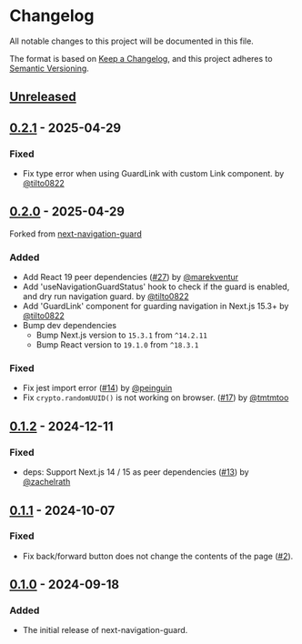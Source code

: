 # Changelog

All notable changes to this project will be documented in this file.

The format is based on [Keep a Changelog](https://keepachangelog.com/en/1.1.0/),
and this project adheres to [Semantic Versioning](https://semver.org/spec/v2.0.0.html).

## [Unreleased]

## [0.2.1] - 2025-04-29

### Fixed

- Fix type error when using GuardLink with custom Link component. by [@tilto0822](https://github.com/tilto0822)

## [0.2.0] - 2025-04-29

Forked from [next-navigation-guard](https://github.com/LayerXcom/next-navigation-guard)

### Added

- Add React 19 peer dependencies ([#27](https://github.com/LayerXcom/next-navigation-guard/pull/27)) by [@marekventur](https://github.com/marekventur)
- Add 'useNavigationGuardStatus' hook to check if the guard is enabled, and dry run navigation guard. by [@tilto0822](https://github.com/tilto0822)
- Add 'GuardLink' component for guarding navigation in Next.js 15.3+ by [@tilto0822](https://github.com/tilto0822)
- Bump dev dependencies
    - Bump Next.js version to `15.3.1` from `^14.2.11`
    - Bump React version to `19.1.0` from `^18.3.1`

### Fixed

- Fix jest import error ([#14](https://github.com/LayerXcom/next-navigation-guard/pull/14)) by [@peinguin](https://github.com/peinguin)
- Fix `crypto.randomUUID()` is not working on browser. ([#17](https://github.com/LayerXcom/next-navigation-guard/pull/17)) by [@tmtmtoo](https://github.com/tmtmtoo)

## [0.1.2] - 2024-12-11

### Fixed

- deps: Support Next.js 14 / 15 as peer dependencies ([#13](https://github.com/LayerXcom/next-navigation-guard/pulls/13)) by [@zachelrath](https://github.com/zachelrath)

## [0.1.1] - 2024-10-07

### Fixed

- Fix back/forward button does not change the contents of the page ([#2](https://github.com/LayerXcom/next-navigation-guard/issues/2)).

## [0.1.0] - 2024-09-18

### Added

- The initial release of next-navigation-guard.

[unreleased]: https://github.com/tilto0822/next-naviguard/compare/v0.2.1...HEAD
[0.2.1]: https://github.com/tilto0822/next-naviguard/releases/tag/v0.2.1
[0.2.0]: https://github.com/tilto0822/next-naviguard/releases/tag/v0.2.0
[0.1.2]: https://github.com/LayerXcom/next-navigation-guard/releases/tag/v0.1.2
[0.1.1]: https://github.com/LayerXcom/next-navigation-guard/releases/tag/v0.1.1
[0.1.0]: https://github.com/LayerXcom/next-navigation-guard/releases/tag/v0.1.0
